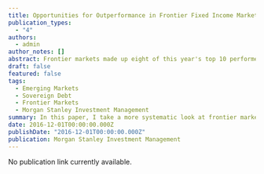 ```yaml
---
title: Opportunities for Outperformance in Frontier Fixed Income Markets
publication_types:
  - "4"
authors:
  - admin
author_notes: []
abstract: Frontier markets made up eight of this year's top 10 performers in external sovereign debt. With a rebound in commodity prices from the lows at the beginning of this year, and an easing of fears about China, selected frontier markets have seen remarkable year-to-date returns. Will frontier markets continue to outperform in the year to come? Are they just proxies for commodities and China risk? In this note, we take a more systematic look at frontier markets, their role in emerging market (EM) external debt portfolios, and portfolio allocation.
draft: false
featured: false
tags:
  - Emerging Markets 
  - Sovereign Debt
  - Frontier Markets
  - Morgan Stanley Investment Management
summary: In this paper, I take a more systematic look at frontier markets, their role in emerging market (EM) external debt portfolios, and portfolio allocation.
date: 2016-12-01T00:00:00.000Z
publishDate: "2016-12-01T00:00:00.000Z"
publication: Morgan Stanley Investment Management
---
```


No publication link currently available.
